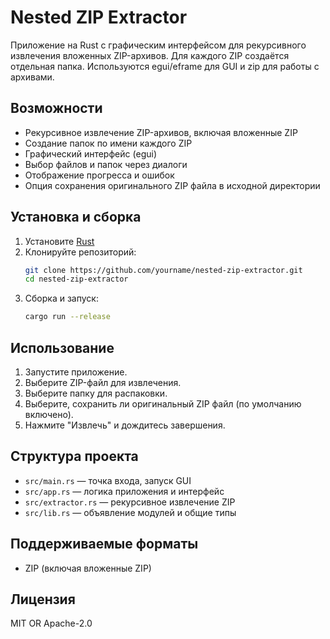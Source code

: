 # Nested ZIP Extractor

Приложение на Rust с графическим интерфейсом для рекурсивного извлечения вложенных ZIP-архивов.
Для каждого ZIP создаётся отдельная папка. Используются egui/eframe для GUI и zip для работы с архивами.

## Возможности
- Рекурсивное извлечение ZIP-архивов, включая вложенные ZIP
- Создание папок по имени каждого ZIP
- Графический интерфейс (egui)
- Выбор файлов и папок через диалоги
- Отображение прогресса и ошибок
- Опция сохранения оригинального ZIP файла в исходной директории

## Установка и сборка

1. Установите [Rust](https://rustup.rs/)
2. Клонируйте репозиторий:
   ```sh
   git clone https://github.com/yourname/nested-zip-extractor.git
   cd nested-zip-extractor
   ```
3. Сборка и запуск:
   ```sh
   cargo run --release
   ```

## Использование
1. Запустите приложение.
2. Выберите ZIP-файл для извлечения.
3. Выберите папку для распаковки.
4. Выберите, сохранить ли оригинальный ZIP файл (по умолчанию включено).
5. Нажмите "Извлечь" и дождитесь завершения.

## Структура проекта
- `src/main.rs` — точка входа, запуск GUI
- `src/app.rs` — логика приложения и интерфейс
- `src/extractor.rs` — рекурсивное извлечение ZIP
- `src/lib.rs` — объявление модулей и общие типы

## Поддерживаемые форматы
- ZIP (включая вложенные ZIP)

## Лицензия
MIT OR Apache-2.0